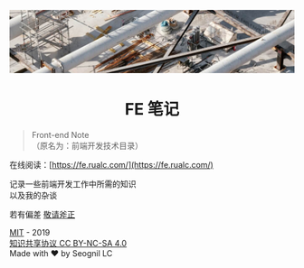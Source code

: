 <p align="center">

![the-banner](./docs/.vuepress/public/geneva-switzerland-narrow.jpg)

</p>

<h1 align="center">FE 笔记</h1>

> Front-end Note  
> （原名为：前端开发技术目录）

在线阅读：[https://fe.rualc.com/](https://fe.rualc.com/)

记录一些前端开发工作中所需的知识  
以及我的杂谈

若有偏差 [敬请斧正](https://github.com/seognil/fe-foundation/issues/new)

[MIT](LICENSE) - 2019  
[知识共享协议 CC BY-NC-SA 4.0](https://creativecommons.org/licenses/by-nc-sa/4.0/deed.zh)  
Made with ❤️ by Seognil LC
